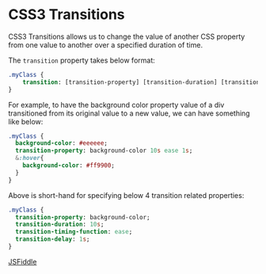 # CSS3 Transitions

CSS3 Transitions allows us to change the value of another CSS property from one value to another over a specified duration of time.

The `transition` property takes below format:

```sass
.myClass { 
    transition: [transition-property] [transition-duration] [transition-timing-function] [transition-delay] 
}
```

For example, to have the background color property value of a div transitioned from its original value to a new value, we can have something like below:

```sass
.myClass {
  background-color: #eeeeee;
  transition-property: background-color 10s ease 1s;
  &:hover{
    background-color: #ff9900;
  }
}
```

Above is short-hand for specifying below 4 transition related properties:

```sass
.myClass {
  transition-property: background-color; 
  transition-duration: 10s; 
  transition-timing-function: ease; 
  transition-delay: 1s;
}
```

[JSFiddle](https://jsfiddle.net/tiwarib/u35vg0o1)







